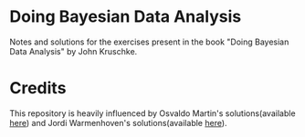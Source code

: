 # Doing Bayesian Data Analysis

Notes and solutions for the exercises present in the book "Doing Bayesian Data Analysis" by John Kruschke. 

# Credits

This repository is heavily influenced by Osvaldo Martin's solutions(available [here](https://github.com/aloctavodia/Doing_bayesian_data_analysis)) and Jordi Warmenhoven's solutions(available [here](https://github.com/JWarmenhoven)).
